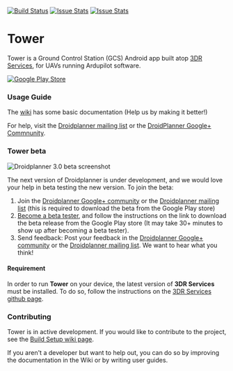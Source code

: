 [![Build Status](https://travis-ci.org/DroidPlanner/Tower.svg?branch=develop)](https://travis-ci.org/DroidPlanner/Tower)
[![Issue Stats](http://issuestats.com/github/DroidPlanner/Tower/badge/pr)](http://issuestats.com/github/DroidPlanner/Tower)
[![Issue Stats](http://issuestats.com/github/DroidPlanner/Tower/badge/issue)](http://issuestats.com/github/DroidPlanner/Tower)

# Tower

Tower is a Ground Control Station (GCS) Android app built atop [3DR Services](https://github.com/DroidPlanner/3DRServices), for UAVs
running Ardupilot software.

[![Google Play Store](https://developer.android.com/images/brand/en_app_rgb_wo_45.png)](https://play.google.com/store/apps/details?id=com.wingoflights.pilotstation.client)

### Usage Guide

The [wiki](https://github.com/DroidPlanner/droidplanner/wiki) has some basic documentation (Help us by making it better!)

For help, visit the [Droidplanner mailing list](https://groups.google.com/forum/#!forum/droidplanner) or the [DroidPlanner Google+ Commnunity](https://plus.google.com/communities/109498440846585781402).

### Tower beta

![Droidplanner 3.0 beta screenshot](https://cloud.githubusercontent.com/assets/914968/5420988/c11105e0-8211-11e4-9f07-92727d7c78ab.png)

The next version of Droidplanner is under development, and we would love your help in beta testing the new version. To join the beta:
 1. Join the [Droidplanner Google+ community](https://plus.google.com/communities/109498440846585781402) or the [Droidplanner mailing list](https://groups.google.com/forum/#!forum/droidplanner) (this is required to download the beta from the Google
  Play store)
 2. [Become a beta tester](https://play.google.com/apps/testing/com.wingoflights.pilotstation.client),
 and follow the instructions on the link to download the beta release from the Google Play store
 (It may take 30+ minutes to show up after becoming a beta tester).
 3. Send feedback: Post your feedback in the [Droidplanner Google+ community](https://plus.google.com/communities/109498440846585781402) or the [Droidplanner mailing list](https://groups.google.com/forum/#!forum/droidplanner). We want to hear what you think!

#### Requirement
In order to run **Tower** on your device, the latest version of **3DR Services** must be installed.
To do so, follow the instructions on the [3DR Services github page](https://github.com/DroidPlanner/3DRServices).

### Contributing

Tower is in active development. If you would like to contribute to the project,
see the [Build Setup wiki page](https://github.com/DroidPlanner/Tower/wiki/Build-Setup).

If you aren't a developer but want to help out, you can do so by improving the documentation in the Wiki or by writing user guides.

